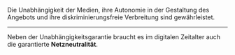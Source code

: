 Die Unabhängigkeit der Medien, ihre Autonomie in der Gestaltung des Angebots und ihre diskriminierungsfreie Verbreitung sind gewährleistet.

---

Neben der Unabhängigkeitsgarantie braucht es im digitalen Zeitalter auch die garantierte **Netzneutralität**.
